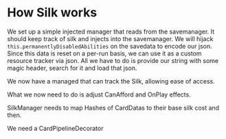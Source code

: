 # How Silk works

We set up a simple injected manager that reads from the savemanager. It should keep track of silk and injects into the savemanager.
We will hijack `this.permanentlyDisabledAbilities` on the savedata to encode our json. Since this data is reset on a per-run basis, we can use it as a custom resource tracker via json. All we have to do is provide our string with some magic header, search for it and load that json.

We now have a managed that can track the Silk, allowing ease of access. 

What we now need to do is adjust CanAfford and OnPlay effects.

SilkManager needs to map Hashes of CardDatas to their base silk cost and then.

We need a CardPipelineDecorator